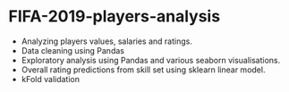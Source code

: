 # FIFA-2019-players-analysis
- Analyzing players values, salaries and ratings.
- Data cleaning using Pandas
- Exploratory analysis using Pandas and various seaborn visualisations.
- Overall rating predictions from skill set using sklearn linear model.
- kFold validation
